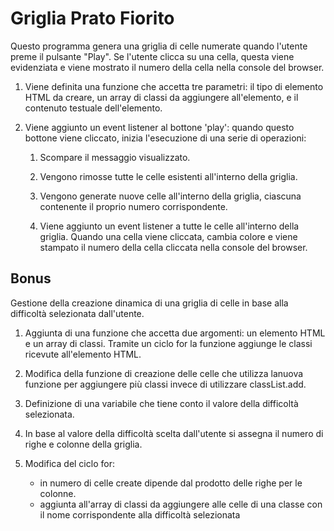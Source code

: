 # Griglia Prato Fiorito

Questo programma genera una griglia di celle numerate quando l'utente preme il pulsante "Play". Se l'utente clicca su una cella, questa viene evidenziata e viene mostrato il numero della cella nella console del browser.

1. Viene definita una funzione che accetta tre parametri: il tipo di elemento HTML da creare, un array di classi da aggiungere all'elemento, e il contenuto testuale dell'elemento.

2. Viene aggiunto un event listener al bottone 'play': quando questo bottone viene cliccato, inizia l'esecuzione di una serie di operazioni:

    1. Scompare il messaggio visualizzato.

    4. Vengono rimosse tutte le celle esistenti all'interno della griglia.

    5. Vengono generate nuove celle all'interno della griglia, ciascuna contenente il proprio numero corrispondente.

    6. Viene aggiunto un event listener a tutte le celle all'interno della griglia. Quando una cella viene cliccata, cambia colore e viene stampato il numero della cella cliccata nella console del browser.

## Bonus

Gestione della creazione dinamica di una griglia di celle in base alla difficoltà selezionata dall'utente.

1. Aggiunta di una funzione che accetta due argomenti: un elemento HTML e un array di classi. Tramite un ciclo for la funzione aggiunge le classi ricevute all'elemento HTML.

2. Modifica della funzione di creazione delle celle che utilizza lanuova funzione per aggiungere più classi invece di utilizzare classList.add.

3. Definizione di una variabile che tiene conto il valore della difficoltà selezionata.

6. In base al valore della difficoltà scelta dall'utente si assegna il numero di righe e colonne della griglia.

7. Modifica del ciclo for: 
    - in numero di celle create dipende dal prodotto delle righe per le colonne.
    - aggiunta all'array di classi da aggiungere alle celle di una classe con il nome corrispondente alla difficoltà selezionata
